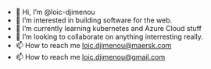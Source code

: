- 👋 Hi, I’m @loic-djimenou
- 👀 I’m interested in building software for the web.
- 🌱 I’m currently learning kubernetes and Azure Cloud stuff
- 💞️ I’m looking to collaborate on anything interresting really.
- 📫 How to reach me loic.djimenou@maersk.com
- 📫 How to reach me loic.djimenou@gmail.com


<!---
loic-djimenou/loic-djimenou is a ✨ special ✨ repository because its `README.md` (this file) appears on your GitHub profile.
You can click the Preview link to take a look at your changes.
--->
